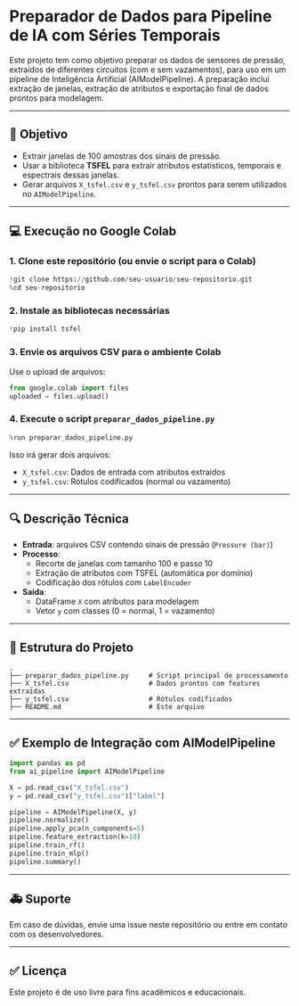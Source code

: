 # Preparador de Dados para Pipeline de IA com Séries Temporais

Este projeto tem como objetivo preparar os dados de sensores de pressão, extraídos de diferentes circuitos (com e sem vazamentos), para uso em um pipeline de Inteligência Artificial (AIModelPipeline). A preparação inclui extração de janelas, extração de atributos e exportação final de dados prontos para modelagem.

---

## 🚀 Objetivo

- Extrair janelas de 100 amostras dos sinais de pressão.
- Usar a biblioteca **TSFEL** para extrair atributos estatísticos, temporais e espectrais dessas janelas.
- Gerar arquivos `X_tsfel.csv` e `y_tsfel.csv` prontos para serem utilizados no `AIModelPipeline`.

---

## 💻 Execução no Google Colab

### 1. Clone este repositório (ou envie o script para o Colab)

```python
!git clone https://github.com/seu-usuario/seu-repositorio.git
%cd seu-repositorio
```

### 2. Instale as bibliotecas necessárias

```python
!pip install tsfel
```

### 3. Envie os arquivos CSV para o ambiente Colab

Use o upload de arquivos:
```python
from google.colab import files
uploaded = files.upload()
```

### 4. Execute o script `preparar_dados_pipeline.py`

```python
%run preparar_dados_pipeline.py
```

Isso irá gerar dois arquivos:
- `X_tsfel.csv`: Dados de entrada com atributos extraídos
- `y_tsfel.csv`: Rótulos codificados (normal ou vazamento)

---

## 🔍 Descrição Técnica

- **Entrada**: arquivos CSV contendo sinais de pressão (`Pressure (bar)`)
- **Processo**:
  - Recorte de janelas com tamanho 100 e passo 10
  - Extração de atributos com TSFEL (automática por domínio)
  - Codificação dos rótulos com `LabelEncoder`
- **Saída**:
  - DataFrame `X` com atributos para modelagem
  - Vetor `y` com classes (0 = normal, 1 = vazamento)

---

## 📁 Estrutura do Projeto

```
.
├── preparar_dados_pipeline.py     # Script principal de processamento
├── X_tsfel.csv                    # Dados prontos com features extraídas
├── y_tsfel.csv                    # Rótulos codificados
├── README.md                      # Este arquivo
```

---

## ✅ Exemplo de Integração com AIModelPipeline

```python
import pandas as pd
from ai_pipeline import AIModelPipeline

X = pd.read_csv("X_tsfel.csv")
y = pd.read_csv("y_tsfel.csv")["label"]

pipeline = AIModelPipeline(X, y)
pipeline.normalize()
pipeline.apply_pca(n_components=5)
pipeline.feature_extraction(k=10)
pipeline.train_rf()
pipeline.train_mlp()
pipeline.summary()
```

---

## 🚑 Suporte

Em caso de dúvidas, envie uma issue neste repositório ou entre em contato com os desenvolvedores.

---

## ✅ Licença

Este projeto é de uso livre para fins acadêmicos e educacionais.

